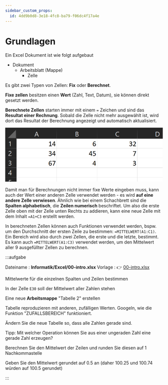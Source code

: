 ```yaml
---
sidebar_custom_props:
  id: 4dd9b0d8-3e18-4fc8-ba79-f06dc4f17a4e
---
```

# Grundlagen

Ein Excel Dokument ist wie folgt aufgebaut
- Dokument
    - Arbeitsblatt (Mappe)
        - Zelle

Es gibt zwei Typen von Zellen: **Fix** oder **Berechnet**.

**Fixe zellen** besitzen einen **Wert** (Zahl, Text, Datum), sie können direkt gesetzt werden.

**Berechnete Zellen** starten immer mit einem `=` Zeichen und sind das **Resultat einer Rechnung**. Sobald die Zelle nicht mehr ausgewählt ist, wird dort das Resultat der Berechnung angezeigt und automatisch aktualisiert.

![](images/excel-sheet.png)

Damit man für Berechnungen nicht immer fixe Werte eingeben muss, kann auch der Wert einer anderen Zelle verwendet werden - es wird **auf eine andere Zelle verwiesen**. Ähnlich wie bei einem Schachbrett sind die **Spalten alphabetisch**, die **Zeilen numerisch** beschriftet. Um also die erste Zelle oben mit der Zelle unten Rechts zu addieren, kann eine neue Zelle mit dem Inhalt `=A1+C3` erstellt werden.

In berechneten Zellen können auch Funktionen verwendet werden, bspw. um den Durchschnitt der ersten Zeile zu bestimmen: `=MITTELWERT(A1:C1)`. Ein Bereich wird also durch zwei Zellen, die erste und die letzte, bestimmt. Es kann auch `=MITTELWERT(A1:C3)` verwendet werden, um den Mittelwert aller 9 ausgefüllter Zellen zu berechnen.


:::aufgabe
<Answer type="state" webKey="cec278c2-1b76-4dec-ac65-e89514a3016f" />

Dateiname
: __Informatik/Excel/00-intro.xlsx__
Vorlage
: 👉 [00-intro.xlsx](assets/00-intro.xlsx)


<div className="no-comments" style={{'--ifm-paragraph-margin-bottom': '4px'}}>
<Answer type="state" webKey="cbd91fcb-11f8-47a7-b170-325603d291d5">

Mittelwerte für die einzelnen Spalten und Zeilen bestimmen

</Answer>
<Answer type="state" webKey="adb2e507-7de7-43f8-8340-66d2adc62620">

In der Zelle `E30` soll der Mittelwert aller Zahlen stehen

</Answer>
<Answer type="state" webKey="97be9c28-5a72-4824-ad30-d54e60084c1d">

Eine neue **Arbeitsmappe** "Tabelle 2" erstellen

</Answer>
<Answer type="state" webKey="519fa9ef-48a1-4d5c-9e7e-166c6d7467ad">

Tabelle reproduzieren mit anderen, zufälligen Werten. Googeln, wie die Funktion "ZUFALLSBEREICH" funktioniert.

</Answer>
<Answer type="state" webKey="a1b9817e-6351-4852-a175-1de0fbb87ba6">

Ändern Sie die neue Tabelle so, dass alle Zahlen gerade sind.

Tipp: Mit welcher Operation können Sie aus einer ungeraden Zahl eine gerade Zahl erzeugen?

</Answer>
<Answer type="state" webKey="b37535e9-5b54-4b7d-91f6-289bab34388c">

Berechnen Sie den Mittelwert der Zeilen und runden Sie diesen auf 1 Nachkommastelle

</Answer>
<Answer type="state" webKey="0d42377a-68f8-4465-921c-a9e198da52c8">

Geben Sie den Mittelwert gerundet auf 0.5 an (daher 100.25 und 100.74 würden auf 100.5 gerundet)

</Answer>
</div>
:::